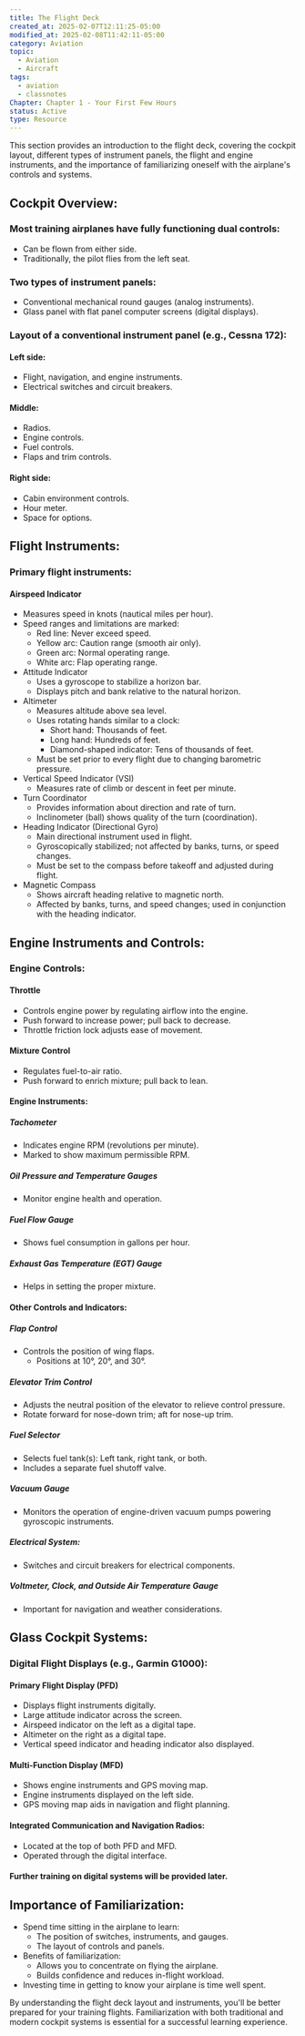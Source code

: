 ```yaml
---
title: The Flight Deck
created_at: 2025-02-07T12:11:25-05:00
modified_at: 2025-02-08T11:42:11-05:00
category: Aviation
topic:
  - Aviation
  - Aircraft
tags:
  - aviation
  - classnotes
Chapter: Chapter 1 - Your First Few Hours
status: Active
type: Resource
---
```

This section provides an introduction to the flight deck, covering the cockpit layout, different types of instrument panels, the flight and engine instruments, and the importance of familiarizing oneself with the airplane's controls and systems.

## Cockpit Overview:

### Most training airplanes have fully functioning dual controls:
- Can be flown from either side.
- Traditionally, the pilot flies from the left seat.
### Two types of instrument panels:
- Conventional mechanical round gauges (analog instruments).
- Glass panel with flat panel computer screens (digital displays).
### Layout of a conventional instrument panel (e.g., Cessna 172):
#### Left side:
- Flight, navigation, and engine instruments.
- Electrical switches and circuit breakers.
#### Middle:
- Radios.
- Engine controls.
- Fuel controls.
- Flaps and trim controls.
#### Right side:
- Cabin environment controls.
- Hour meter.
- Space for options.

## Flight Instruments:

### Primary flight instruments:
#### Airspeed Indicator
- Measures speed in knots (nautical miles per hour).
- Speed ranges and limitations are marked:
	- Red line: Never exceed speed.
	- Yellow arc: Caution range (smooth air only).
	- Green arc: Normal operating range.
	- White arc: Flap operating range.
- Attitude Indicator
	- Uses a gyroscope to stabilize a horizon bar.
	- Displays pitch and bank relative to the natural horizon.
- Altimeter
	- Measures altitude above sea level. 
	- Uses rotating hands similar to a clock: 
		- Short hand: Thousands of feet. 
		- Long hand: Hundreds of feet.
		- Diamond-shaped indicator: Tens of thousands of feet. 
	- Must be set prior to every flight due to changing barometric pressure.
- Vertical Speed Indicator (VSI)
	- Measures rate of climb or descent in feet per minute.
- Turn Coordinator
	- Provides information about direction and rate of turn.
	- Inclinometer (ball) shows quality of the turn (coordination).
- Heading Indicator (Directional Gyro)
	- Main directional instrument used in flight.
	- Gyroscopically stabilized; not affected by banks, turns, or speed changes.
	- Must be set to the compass before takeoff and adjusted during flight.
- Magnetic Compass
	- Shows aircraft heading relative to magnetic north.
	- Affected by banks, turns, and speed changes; used in conjunction with the heading indicator.

## Engine Instruments and Controls:

### Engine Controls:
#### Throttle
- Controls engine power by regulating airflow into the engine.
- Push forward to increase power; pull back to decrease.
-  Throttle friction lock adjusts ease of movement.
#### Mixture Control
- Regulates fuel-to-air ratio.
- Push forward to enrich mixture; pull back to lean.
#### Engine Instruments:
##### Tachometer
- Indicates engine RPM (revolutions per minute).
- Marked to show maximum permissible RPM.
##### Oil Pressure and Temperature Gauges
- Monitor engine health and operation.
#####  Fuel Flow Gauge
-  Shows fuel consumption in gallons per hour.
##### Exhaust Gas Temperature (EGT) Gauge
- Helps in setting the proper mixture.
#### Other Controls and Indicators:
##### Flap Control
- Controls the position of wing flaps.
	- Positions at 10°, 20°, and 30°.
##### Elevator Trim Control
- Adjusts the neutral position of the elevator to relieve control pressure.
- Rotate forward for nose-down trim; aft for nose-up trim.
##### Fuel Selector
- Selects fuel tank(s): Left tank, right tank, or both.
- Includes a separate fuel shutoff valve.
##### Vacuum Gauge
- Monitors the operation of engine-driven vacuum pumps powering gyroscopic instruments.
##### Electrical System:
- Switches and circuit breakers for electrical components.
##### Voltmeter, Clock, and Outside Air Temperature Gauge
- Important for navigation and weather considerations.

## Glass Cockpit Systems:

### Digital Flight Displays (e.g., Garmin G1000):
#### Primary Flight Display (PFD)
- Displays flight instruments digitally.
- Large attitude indicator across the screen.
- Airspeed indicator on the left as a digital tape.
- Altimeter on the right as a digital tape.
- Vertical speed indicator and heading indicator also displayed.
#### Multi-Function Display (MFD)
- Shows engine instruments and GPS moving map.
- Engine instruments displayed on the left side.
- GPS moving map aids in navigation and flight planning.
#### Integrated Communication and Navigation Radios:
- Located at the top of both PFD and MFD.
- Operated through the digital interface.
#### Further training on digital systems will be provided later.

## Importance of Familiarization:

- Spend time sitting in the airplane to learn:
	- The position of switches, instruments, and gauges.
	- The layout of controls and panels.
- Benefits of familiarization:
	- Allows you to concentrate on flying the airplane.
	- Builds confidence and reduces in-flight workload.
-  Investing time in getting to know your airplane is time well spent.

By understanding the flight deck layout and instruments, you'll be better prepared for your training flights. Familiarization with both traditional and modern cockpit systems is essential for a successful learning experience.
